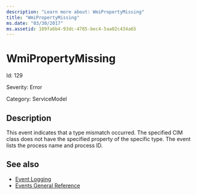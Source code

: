 ```yaml
---
description: "Learn more about: WmiPropertyMissing"
title: "WmiPropertyMissing"
ms.date: "03/30/2017"
ms.assetid: 109fa6b4-93dc-4785-bec4-5aa02c434a65
---
```

# WmiPropertyMissing

Id: 129  
  
 Severity: Error  
  
 Category: ServiceModel  
  
## Description  

 This event indicates that a type mismatch occurred. The specified CIM class does not have the specified property of the specific type. The event lists the process name and process ID.  
  
## See also

- [Event Logging](index.md)
- [Events General Reference](events-general-reference.md)
